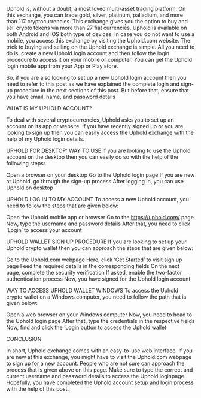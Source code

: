 Uphold is, without a doubt, a most loved multi-asset trading platform. On this exchange, you can trade gold, silver, platinum, palladium, and more than 117 cryptocurrencies. This exchange gives you the option to buy and sell crypto tokens via more than 27 fiat currencies. Uphold is available on both Android and iOS both type of devices. In case you do not want to use a mobile, you access this exchange by visiting the Uphold.com website. The trick to buying and selling on the Uphold exchange is simple. All you need to do is, create a new Uphold login account and then follow the login procedure to access it on your mobile or computer. You can get the Uphold login mobile app from your App or Play store.

So, if you are also looking to set up a new Uphold login account then you need to refer to this post as we have explained the complete login and sign-up procedure in the next sections of this post. But before that, ensure that you have email, name, and password details

WHAT IS MY UPHOLD ACCOUNT?

To deal with several cryptocurrencies, Uphold asks you to set up an account on its app or website. If you have recently signed up or you are looking to sign up then you can easily access the Uphold exchange with the help of my Uphold login details.

UPHOLD FOR DESKTOP: WAY TO USE
If you are looking to use the Uphold account on the desktop then you can easily do so with the help of the following steps:

Open a browser on your desktop
Go to the Uphold login page
If you are new at Uphold, go through the sign-up process
After logging in, you can use Uphold on desktop

UPHOLD LOG IN TO MY ACCOUNT
To access a new Uphold account, you need to follow the steps that are given below:

Open the Uphold mobile app or browser
Go to the https://uphold.com/ page
Now, type the username and password details
After that, you need to click ‘Login’ to access your account

UPHOLD WALLET SIGN UP PROCEDURE
If you are looking to set up your Uphold crypto wallet then you can approach the steps that are given below:

Go to the Uphold.com webpage
Here, click ‘Get Started’ to visit sign up page
Feed the required details in the corresponding fields
On the next page, complete the security verification
If asked, enable the two-factor authentication process
Now, you have signed for the Uphold login account

WAY TO ACCESS UPHOLD WALLET WINDOWS
To access the Uphold crypto wallet on a Windows computer, you need to follow the path that is given below:

Open a web browser on your Windows computer
Now, you need to head to the Uphold login page
After that, type the credentials in the respective fields
Now, find and click the ‘Login button to access the Uphold wallet

CONCLUSION

In short, Uphold exchange comes with an easy-to-use web interface. If you are new at this exchange, you might have to visit the Uphold.com webpage to sign up for a new account. People who are not sure can approach the process that is given above on this page. Make sure to type the correct and current username and password details to access the Uphold loginpage. Hopefully, you have completed the Uphold account setup and login process with the help of this post.
